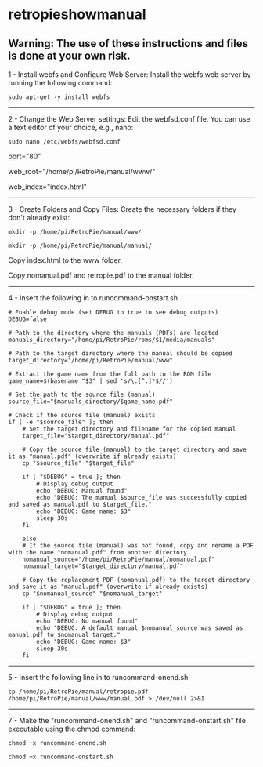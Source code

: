 # retropieshowmanual

## Warning: The use of these instructions and files is done at your own risk.



1 - Install webfs and Configure Web Server:
Install the webfs web server by running the following command:

`sudo apt-get -y install webfs`

--------------------------------------------------------

2 - Change the Web Server settings:
Edit the webfsd.conf file. You can use a text editor of your choice, e.g., nano:

`sudo nano /etc/webfs/webfsd.conf`

port="80"

web_root="/home/pi/RetroPie/manual/www/"

web_index="index.html"

--------------------------------------------------------

3 - Create Folders and Copy Files:
Create the necessary folders if they don't already exist:

`mkdir -p /home/pi/RetroPie/manual/www/`

`mkdir -p /home/pi/RetroPie/manual/manual/`

Copy index.html to the www folder.

Copy nomanual.pdf and retropie.pdf to the manual folder.

--------------------------------------------------------

4 - Insert the following in to runcommand-onstart.sh

	# Enable debug mode (set DEBUG to true to see debug outputs)
	DEBUG=false

	# Path to the directory where the manuals (PDFs) are located
	manuals_directory="/home/pi/RetroPie/roms/$1/media/manuals"

	# Path to the target directory where the manual should be copied
	target_directory="/home/pi/RetroPie/manual/www"

	# Extract the game name from the full path to the ROM file
	game_name=$(basename "$3" | sed 's/\.[^.]*$//')

	# Set the path to the source file (manual)
	source_file="$manuals_directory/$game_name.pdf"

	# Check if the source file (manual) exists
	if [ -e "$source_file" ]; then
		# Set the target directory and filename for the copied manual
		target_file="$target_directory/manual.pdf"

		# Copy the source file (manual) to the target directory and save it as "manual.pdf" (overwrite if already exists)
		cp "$source_file" "$target_file"

		if [ "$DEBUG" = true ]; then
			# Display debug output
			echo "DEBUG: Manual found"
			echo "DEBUG: The manual $source_file was successfully copied and saved as manual.pdf to $target_file."
			echo "DEBUG: Game name: $3"
			sleep 30s
		fi
  
		else
		# If the source file (manual) was not found, copy and rename a PDF with the name "nomanual.pdf" from another directory
		nomanual_source="/home/pi/RetroPie/manual/nomanual.pdf"
		nomanual_target="$target_directory/manual.pdf"

		# Copy the replacement PDF (nomanual.pdf) to the target directory and save it as "manual.pdf" (overwrite if already exists)
		cp "$nomanual_source" "$nomanual_target"

		if [ "$DEBUG" = true ]; then
			# Display debug output
			echo "DEBUG: No manual found"
			echo "DEBUG: A default manual $nomanual_source was saved as manual.pdf to $nomanual_target."
			echo "DEBUG: Game name: $3"
			sleep 30s
		fi

--------------------------------------------------------
  
5 - Insert the following line in to runcommand-onend.sh

`cp /home/pi/RetroPie/manual/retropie.pdf /home/pi/RetroPie/manual/www/manual.pdf > /dev/null 2>&1`

--------------------------------------------------------

7 - Make the "runcommand-onend.sh" and "runcommand-onstart.sh" file executable using the chmod command:

`chmod +x runcommand-onend.sh`

`chmod +x runcommand-onstart.sh`





















